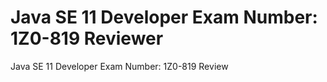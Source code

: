 # Java SE 11 Developer Exam Number: 1Z0-819 Reviewer

Java SE 11 Developer Exam Number: 1Z0-819 Review
